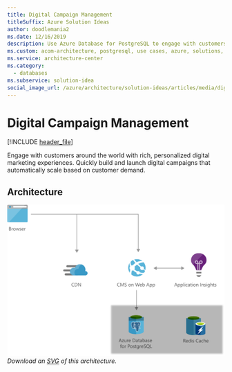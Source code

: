 ```yaml
---
title: Digital Campaign Management
titleSuffix: Azure Solution Ideas
author: doodlemania2
ms.date: 12/16/2019
description: Use Azure Database for PostgreSQL to engage with customers around the world with rich, personalized digital marketing experiences.
ms.custom: acom-architecture, postgresql, use cases, azure, solutions, web-apps, 'https://azure.microsoft.com/solutions/architecture/digital-marketing-using-azure-database-for-postgresql/'
ms.service: architecture-center
ms.category:
  - databases
ms.subservice: solution-idea
social_image_url: /azure/architecture/solution-ideas/articles/media/digital-marketing-using-azure-database-for-postgresql.png
---
```


# Digital Campaign Management

[!INCLUDE [header_file](../../../includes/sol-idea-header.md)]

Engage with customers around the world with rich, personalized digital marketing experiences. Quickly build and launch digital campaigns that automatically scale based on customer demand.

## Architecture

![Architecture Diagram](../media/digital-marketing-using-azure-database-for-postgresql.png)
*Download an [SVG](../media/digital-marketing-using-azure-database-for-postgresql.svg) of this architecture.*
